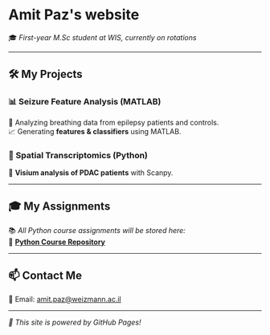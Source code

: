 # Amit Paz's website
🎓 *First-year M.Sc student at WIS, currently on rotations*  

---

## 🛠️ My Projects  

### 📊 Seizure Feature Analysis (MATLAB)  
🔬 Analyzing breathing data from epilepsy patients and controls.  
📈 Generating **features & classifiers** using MATLAB.  

### 🧬 Spatial Transcriptomics (Python)  
🧠 **Visium analysis of PDAC patients** with Scanpy.  

---

## 🎓 My Assignments  
📚 *All Python course assignments will be stored here:*  
🔗 [**Python Course Repository**](https://github.com/amit-paz7/python-course-assignments)  

---

## 📫 Contact Me  
📧 Email: amit.paz@weizmann.ac.il  

---

*🚀 This site is powered by GitHub Pages!*
